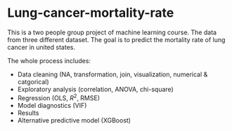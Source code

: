 # Lung-cancer-mortality-rate

This is a two people group project of machine learning course. The data from three different dataset. The goal is to predict the mortality rate of lung cancer in united states.

The whole process includes:
- Data cleaning (NA, transformation, join, visualization, numerical & catgorical)
- Exploratory analysis (correlation, ANOVA, chi-square)
- Regression (OLS, $R^2$, RMSE)
- Model diagnostics (VIF)
- Results
- Alternative predictive model (XGBoost)

